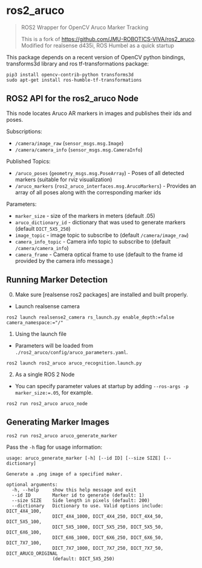 # ros2_aruco

> ROS2 Wrapper for OpenCV Aruco Marker Tracking
>
> This is a fork of https://github.com/JMU-ROBOTICS-VIVA/ros2_aruco. Modified for realsense d435i, ROS Humbel as a quick startup


This package depends on a recent version of OpenCV python bindings, transforms3d library and ros tf-transformations package:

```
pip3 install opencv-contrib-python transforms3d
sudo apt-get install ros-humble-tf-transformations
```

## ROS2 API for the ros2_aruco Node

This node locates Aruco AR markers in images and publishes their ids and poses.

Subscriptions:
* `/camera/image_raw` (`sensor_msgs.msg.Image`)
* `/camera/camera_info` (`sensor_msgs.msg.CameraInfo`)

Published Topics:
* `/aruco_poses` (`geometry_msgs.msg.PoseArray`) - Poses of all detected markers (suitable for rviz visualization)
* `/aruco_markers` (`ros2_aruco_interfaces.msg.ArucoMarkers`) - Provides an array of all poses along with the corresponding marker ids

Parameters:
* `marker_size` - size of the markers in meters (default .05)
* `aruco_dictionary_id` - dictionary that was used to generate markers (default `DICT_5X5_250`)
* `image_topic` - image topic to subscribe to (default `/camera/image_raw`)
* `camera_info_topic` - Camera info topic to subscribe to (default `/camera/camera_info`)
* `camera_frame` - Camera optical frame to use (default to the frame id provided by the camera info message.)

## Running Marker Detection

0. Make sure [realsense ros2 packages] are installed and built properly. 
- Launch realsense camera
```
ros2 launch realsense2_camera rs_launch.py enable_depth:=false camera_namespace:="/" 
```
1. Using the launch file
- Parameters will be loaded from `./ros2_aruco/config/aruco_parameters.yaml`.
```
ros2 launch ros2_aruco aruco_recognition.launch.py
```
2. As a single ROS 2 Node
- You can specify parameter values at startup by adding `--ros-args -p marker_size:=.05`, for example.
```
ros2 run ros2_aruco aruco_node
```

## Generating Marker Images

```
ros2 run ros2_aruco aruco_generate_marker
```

Pass the `-h` flag for usage information: 

```
usage: aruco_generate_marker [-h] [--id ID] [--size SIZE] [--dictionary]

Generate a .png image of a specified maker.

optional arguments:
  -h, --help     show this help message and exit
  --id ID        Marker id to generate (default: 1)
  --size SIZE    Side length in pixels (default: 200)
  --dictionary   Dictionary to use. Valid options include: DICT_4X4_100,
                 DICT_4X4_1000, DICT_4X4_250, DICT_4X4_50, DICT_5X5_100,
                 DICT_5X5_1000, DICT_5X5_250, DICT_5X5_50, DICT_6X6_100,
                 DICT_6X6_1000, DICT_6X6_250, DICT_6X6_50, DICT_7X7_100,
                 DICT_7X7_1000, DICT_7X7_250, DICT_7X7_50, DICT_ARUCO_ORIGINAL
                 (default: DICT_5X5_250)
```
